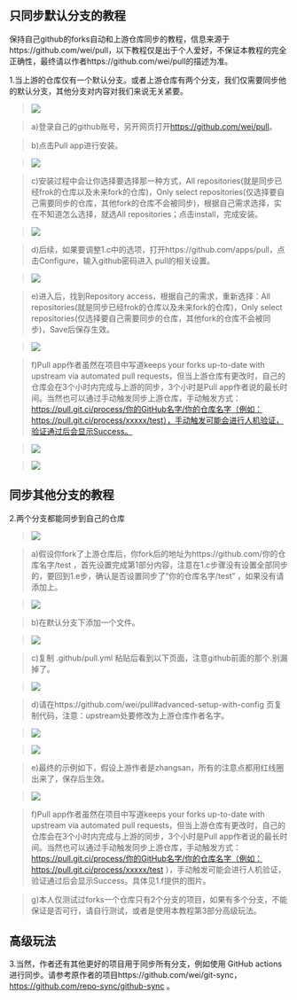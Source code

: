 ## 只同步默认分支的教程

保持自己github的forks自动和上游仓库同步的教程，信息来源于https://github.com/wei/pull，以下教程仅是出于个人爱好，不保证本教程的完全正确性，最终请以作者https://github.com/wei/pull的描述为准。

1.当上游的仓库仅有一个默认分支。或者上游仓库有两个分支，我们仅需要同步他的默认分支，其他分支对内容对我们来说无关紧要。

>   ![](https://raw.githubusercontent.com/lxk0301/scripts/master/icon/git1.jpg)

>   a)登录自己的github账号，另开网页打开<https://github.com/wei/pull>。

>   b)点击Pull app进行安装。

>   ![](https://raw.githubusercontent.com/lxk0301/scripts/master/icon/git2.jpg)

>   c)安装过程中会让你选择要选择那一种方式，All
>   repositories(就是同步已经frok的仓库以及未来fork的仓库)，Only select
>   repositories(仅选择要自己需要同步的仓库，其他fork的仓库不会被同步)，根据自己需求选择，实在不知道怎么选择，就选All
>   repositories；点击install，完成安装。

>   ![](https://raw.githubusercontent.com/lxk0301/scripts/master/icon/git3.jpg)

>   d)后续，如果要调整1.c中的选项，打开https://github.com/apps/pull，点击Configure，输入github密码进入
>   pull的相关设置。

>   ![](https://raw.githubusercontent.com/lxk0301/scripts/master/icon/git4.jpg)

>   e)进入后，找到Repository access，根据自己的需求，重新选择：All
>   repositories(就是同步已经frok的仓库以及未来fork的仓库)，Only select
>   repositories(仅选择要自己需要同步的仓库，其他fork的仓库不会被同步)，Save后保存生效。

>   ![](https://raw.githubusercontent.com/lxk0301/scripts/master/icon/git5.jpg)

>   f)Pull app作者虽然在项目中写道keeps your forks up-to-date with upstream via
>   automated pull
>   requests，但当上游仓库有更改时，自己的仓库会在3个小时内完成与上游的同步，3个小时是Pull
>   app作者说的最长时间。当然也可以通过手动触发同步上游仓库，手动触发方式：https://pull.git.ci/process/你的GitHub名字/你的仓库名字（例如：https://pull.git.ci/process/xxxxx/test），手动触发可能会进行人机验证，验证通过后会显示Success。

>   ![](https://raw.githubusercontent.com/lxk0301/scripts/master/icon/git6.jpg)

>   ![](https://raw.githubusercontent.com/lxk0301/scripts/master/icon/git7.jpg)

## 同步其他分支的教程

2.两个分支都能同步到自己的仓库

>   ![](https://raw.githubusercontent.com/lxk0301/scripts/master/icon/git8.jpg)

>   a)假设你fork了上游仓库后，你fork后的地址为https://github.com/你的仓库名字/test
>   ，首先设置完成第1部分内容，注意在1.c步骤没有设置全部同步的，要回到1.e步，确认是否设置同步了“你的仓库名字/test”
>   ，如果没有请添加上。

>   ![](https://raw.githubusercontent.com/lxk0301/scripts/master/icon/git9.jpg)

>   b)在默认分支下添加一个文件。

>   ![](https://raw.githubusercontent.com/lxk0301/scripts/master/icon/git10.jpg)

>   c)复制 .github/pull.yml 粘贴后看到以下页面，注意github前面的那个.别漏 掉了。

>   ![](https://raw.githubusercontent.com/lxk0301/scripts/master/icon/git11.jpg)

>   d)请在https://github.com/wei/pull\#advanced-setup-with-config
>   页复制代码，注意：upstream处要修改为上游仓库作者名字。

>   ![](https://raw.githubusercontent.com/lxk0301/scripts/master/icon/git12.jpg)

>   ![](https://raw.githubusercontent.com/lxk0301/scripts/master/icon/git13.jpg)

>   e)最终的示例如下，假设上游作者是zhangsan，所有的注意点都用红线圈出来了，保存后生效。

>   ![](https://raw.githubusercontent.com/lxk0301/scripts/master/icon/git14.jpg)

>   f)Pull app作者虽然在项目中写道keeps your forks up-to-date with upstream via
>   automated pull
>   requests，但当上游仓库有更改时，自己的仓库会在3个小时内完成与上游的同步，3个小时是Pull
>   app作者说的最长时间。当然也可以通过手动触发同步上游仓库，手动触发方式：https://pull.git.ci/process/你的GitHub名字/你的仓库名字（例如：https://pull.git.ci/process/xxxxx/test
>   ），手动触发可能会进行人机验证，验证通过后会显示Success。具体见1.f提供的图片。

>   g)本人仅测试过forks一个仓库只有2个分支的项目，如果有多个分支，不能保证是否可行，请自行测试，或者是使用本教程第3部分高级玩法。

## 高级玩法

3.当然，作者还有其他更好的项目用于同步所有分支，例如使用 GitHub actions
进行同步。请参考原作者的项目https://github.com/wei/git-sync，
https://github.com/repo-sync/github-sync 。
